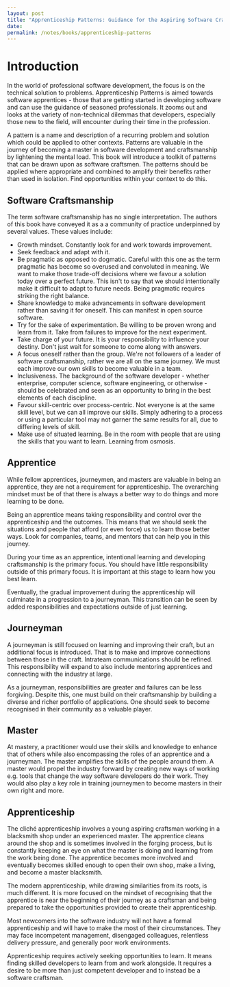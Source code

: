 ```yaml
---
layout: post
title: "Apprenticeship Patterns: Guidance for the Aspiring Software Craftsman"
date: 
permalink: /notes/books/apprenticeship-patterns
---
```


# Introduction

In the world of professional software development, the focus is on the technical solution to problems. Apprenticeship Patterns is aimed towards software apprentices - those that are getting started in developing software and can use the guidance of seasoned professionals. It zooms out and looks at the variety of non-technical dilemmas that developers, especially those new to the field, will encounter during their time in the profession. 

A pattern is a name and description of a recurring problem and solution which could be applied to other contexts. Patterns are valuable in the journey of becoming a master in software development and craftsmanship by lightening the mental load. This book will introduce a toolkit of patterns that can be drawn upon as software craftsmen. The patterns should be applied where appropriate and combined to amplify their benefits rather than used in isolation. Find opportunities within your context to do this.

## Software Craftsmanship

The term software craftsmanship has no single interpretation. The authors of this book have conveyed it as a a community of practice underpinned by several values. These values include:

- Growth mindset. Constantly look for and work towards improvement.
- Seek feedback and adapt with it.
- Be pragmatic as opposed to dogmatic. Careful with this one as the term pragmatic has become so overused and convoluted in meaning. We want to make those trade-off decisions where we favour a solution today over a perfect future. This isn't to say that we should intentionally make it difficult to adapt to future needs. Being pragmatic requires striking the right balance.
- Share knowledge to make advancements in software development rather than saving it for oneself. This can manifest in open source software.
- Try for the sake of experimentation. Be willing to be proven wrong and learn from it. Take from failures to improve for the next experiment.
- Take charge of your future. It is your responsibility to influence your destiny. Don't just wait for someone to come along with answers.
- A focus oneself rather than the group. We're not followers of a leader of software craftsmanship, rather we are all on the same journey. We must each improve our own skills to become valuable in a team.
- Inclusiveness. The background of the software developer - whether enterprise, computer science, software engineering, or otherwise - should be celebrated and seen as an opportunity to bring in the best elements of each discipline.
- Favour skill-centric over process-centric. Not everyone is at the same skill level, but we can all improve our skills. Simply adhering to a process or using a particular tool may not garner the same results for all, due to differing levels of skill.
- Make use of situated learning. Be in the room with people that are using the skills that you want to learn. Learning from osmosis.

## Apprentice

While fellow apprentices, journeymen, and masters are valuable in being an apprentice, they are not a requirement for apprenticeship. The overarching mindset must be of that there is always a better way to do things and more learning to be done.

Being an apprentice means taking responsibility and control over the apprenticeship and the outcomes. This means that we should seek the situations and people that afford (or even force) us to learn those better ways. Look for companies, teams, and mentors that can help you in this journey.

During your time as an apprentice, intentional learning and developing craftsmanship is the primary focus. You should have little responsibility outside of this primary focus. It is important at this stage to learn how you best learn.

Eventually, the gradual improvement during the apprenticeship will culminate in a progression to a journeyman. This transition can be seen by added responsibilities and expectations outside of just learning. 

## Journeyman

A journeyman is still focused on learning and improving their craft, but an additional focus is introduced. That is to make and improve connections between those in the craft. Intrateam communications should be refined. This responsibility will expand to also include mentoring apprentices and connecting with the industry at large.

As a journeyman, responsibilities are greater and failures can be less forgiving. Despite this, one must build on their craftsmanship by building a diverse and richer portfolio of applications. One should seek to become recognised in their community as a valuable player.

## Master

At mastery, a practitioner would use their skills and knowledge to enhance that of others while also encompassing the roles of an apprentice and a journeyman. The master amplifies the skills of the people around them. A master would propel the industry forward by creating new ways of working e.g. tools that change the way software developers do their work. They would also play a key role in training journeymen to become masters in their own right and more.

## Apprenticeship

The cliché apprenticeship involves a young aspiring craftsman working in a blacksmith shop under an experienced master. The apprentice cleans around the shop and is sometimes involved in the forging process, but is constantly keeping an eye on what the master is doing and learning from the work being done. The apprentice becomes more involved and eventually becomes skilled enough to open their own shop, make a living, and become a master blacksmith.

The modern apprenticeship, while drawing similarities from its roots, is much different. It is more focused on the mindset of recognising that the apprentice is near the beginning of their journey as a craftsman and being prepared to take the opportunities provided to create their apprenticeship.

Most newcomers into the software industry will not have a formal apprenticeship and will have to make the most of their circumstances. They may face incompetent management, disengaged colleagues, relentless delivery pressure, and generally poor work environments.

Apprenticeship requires actively seeking opportunities to learn. It means finding skilled developers to learn from and work alongside. It requires a desire to be more than just competent developer and to instead be a software craftsman.
